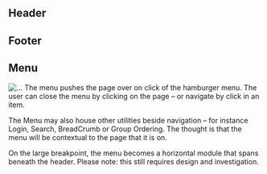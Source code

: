 
## Header

## Footer

## Menu

<img class="sg-Page-img sg-Page-img--half" alt="..." src="https://cloud.githubusercontent.com/assets/6294237/3557137/0ddba4c0-092c-11e4-9b72-78087b28bf92.png">
The menu pushes the page over on click of the hamburger menu. The user can close the menu by clicking on the page – or navigate by click in an item.

The Menu may also house other utilities beside navigation – for instance Login, Search, BreadCrumb or Group Ordering. The thought is that the menu will be contextual to the page that it is on.

On the large breakpoint, the menu becomes a horizontal module that spans beneath the header. Please note: this still requires design and investigation.
